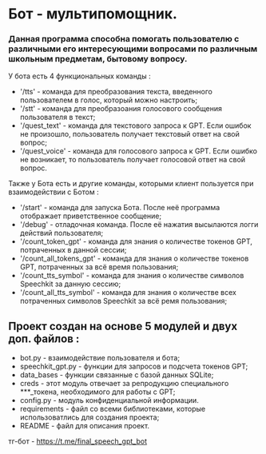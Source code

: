 # Бот - мультипомощник.

### Данная программа способна помогать пользователю с различными его интересующими вопросами по различным школьным предметам, бытовому вопросу.

 У бота есть 4 функциональных команды :
- '/tts' - команда для преобразования текста, введенного пользователем в голос, который можно настроить;
- '/stt' - команда для преобразоания голосового сообщения пользователя в текст;
- '/quest_text' - команда для текстового запроса к GPT. Если ошибок не произошло, пользователь получает текстовый ответ на свой вопрос;
- '/quest_voice' - команда для голосового запроса к GPT. Если ошибко не возникает, то пользователь получает голосовой ответ на свой вопрос.



 Также у Бота есть и другие команды, которыми клиент пользуется при взаимодействии с Ботом :
- '/start' - команда для запуска Бота. После неё программа отображает приветственное сообщение;
- '/debug' - отладочная команда. После её нажатия высылаются логги действий пользователя;
- '/count_token_gpt' - команда для знания о количестве токенов GPT, потраченных в данной сессии;
- '/count_all_tokens_gpt' - команда для знания о количестве токенов GPT, потраченных за всё время пользования;
- '/count_tts_symbol' - команда для знания о количестве символов Speechkit за данную сессию;
- '/count_all_tts_symbol' - команда для знания о количестве всех потраченных символов Speechkit за всё ремя пользования;

## Проект создан на основе 5 модулей и двух доп. файлов :
- bot.py - взаимодействие пользователя и бота;
- speechkit_gpt.py - функции для запросов и подсчета токенов GPT;
- data_bases - функции связанные с базой данных SQLite;
- creds - этот модуль отвечает за репродукцию специального ***_токена, необходимого для работы с GPT;
- config.py - модуль конфиденциальной информации.
- requirements - файл со всеми библиотеками, которые использоватлись для создания проекта;
- README - файл для описания проект.

 тг-бот - https://t.me/final_speech_gpt_bot

 
